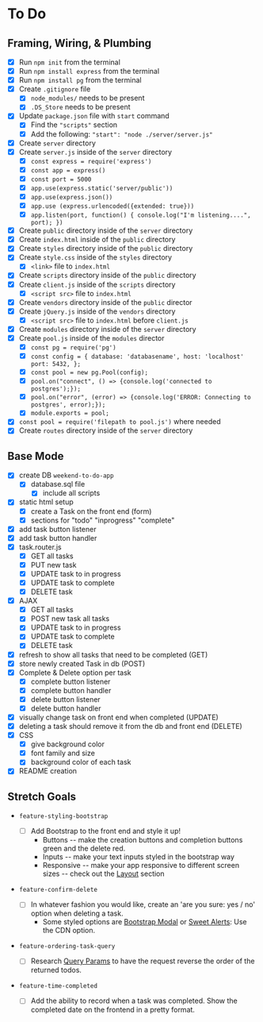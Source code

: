 # To Do

## Framing, Wiring, & Plumbing

- [x] Run `npm init` from the terminal
- [x] Run `npm install express` from the terminal
- [x] Run `npm install pg` from the terminal
- [x] Create `.gitignore` file
  - [x] `node_modules/` needs to be present
  - [x] `.DS_Store` needs to be present
- [x] Update `package.json` file with `start` command
  - [x] Find the `"scripts"` section
  - [x] Add the following: `"start": "node ./server/server.js"`
- [x] Create `server` directory
- [x] Create `server.js` inside of the `server` directory
  - [x] `const express = require('express')`
  - [x] `const app = express()`
  - [x] `const port = 5000`
  - [x] `app.use(express.static('server/public'))`
  - [x] `app.use(express.json())`
  - [x] `app.use (express.urlencoded({extended: true}))`
  - [x] `app.listen(port, function() { console.log("I'm listening....", port); })`
- [x] Create `public` directory inside of the `server` directory
- [x] Create `index.html` inside of the `public` directory
- [x] Create `styles` directory inside of the `public` directory
- [x] Create `style.css` inside of the `styles` directory
  - [x] `<link>` file to `index.html`
- [x] Create `scripts` directory inside of the `public` directory
- [x] Create `client.js` inside of the `scripts` directory
  - [x] `<script src>` file to `index.html`
- [x] Create `vendors` directory inside of the `public` director
- [x] Create `jQuery.js` inside of the `vendors` directory
  - [x] `<script src>` file to `index.html` before `client.js`
- [x] Create `modules` directory inside of the `server` directory
- [x] Create `pool.js` inside of the `modules` director
  - [x] `const pg = require('pg')`
  - [x] `const config = { database: 'databasename', host: 'localhost' port: 5432, };`
  - [x] `const pool = new pg.Pool(config);`
  - [x] `pool.on("connect", () => {console.log('connected to postgres');});`
  - [x] `pool.on("error", (error) => {console.log('ERROR: Connecting to postgres', error);});`
  - [x] `module.exports = pool;`
- [x] `const pool = require('filepath to pool.js')` where needed
- [x] Create `routes` directory inside of the `server` directory

## Base Mode

- [x] create DB `weekend-to-do-app`
  - [x] database.sql file
    - [x] include all scripts
- [x] static html setup
  - [x] create a Task on the front end (form)
  - [x] sections for "todo" "inprogress" "complete"
- [x] add task button listener
- [x] add task button handler
- [x] task.router.js
  - [x] GET all tasks
  - [x] PUT new task
  - [x] UPDATE task to in progress
  - [x] UPDATE task to complete
  - [x] DELETE task
- [x] AJAX
  - [x] GET all tasks
  - [x] POST new task all tasks
  - [x] UPDATE task to in progress
  - [x] UPDATE task to complete
  - [x] DELETE task
- [x] refresh to show all tasks that need to be completed (GET)
- [x] store newly created Task in db (POST)
- [x] Complete & Delete option per task
  - [x] complete button listener
  - [x] complete button handler
  - [x] delete button listener
  - [x] delete button handler
- [x] visually change task on front end when completed (UPDATE)
- [x] deleting a task should remove it from the db and front end (DELETE)
- [x] CSS
  - [x] give background color
  - [x] font family and size
  - [x] background color of each task
- [x] README creation

## Stretch Goals

- `feature-styling-bootstrap`

  - [ ] Add Bootstrap to the front end and style it up!
    - Buttons -- make the creation buttons and completion buttons green and the delete red.
    - Inputs -- make your text inputs styled in the bootstrap way
    - Responsive -- make your app responsive to different screen sizes -- check out the [Layout](https://getbootstrap.com/docs/4.1/layout/overview/) section

- `feature-confirm-delete`

  - [ ] In whatever fashion you would like, create an 'are you sure: yes / no' option when deleting a task.
    - Some styled options are [Bootstrap Modal](https://getbootstrap.com/docs/4.0/components/modal/) or [Sweet Alerts](https://sweetalert.js.org/guides/): Use the CDN option.

- `feature-ordering-task-query`

  - [ ] Research [Query Params](https://expressjs.com/en/api.html#req.query) to have the request reverse the order of the returned todos.

- `feature-time-completed`

  - [ ] Add the ability to record when a task was completed. Show the completed date on the frontend in a pretty format.
